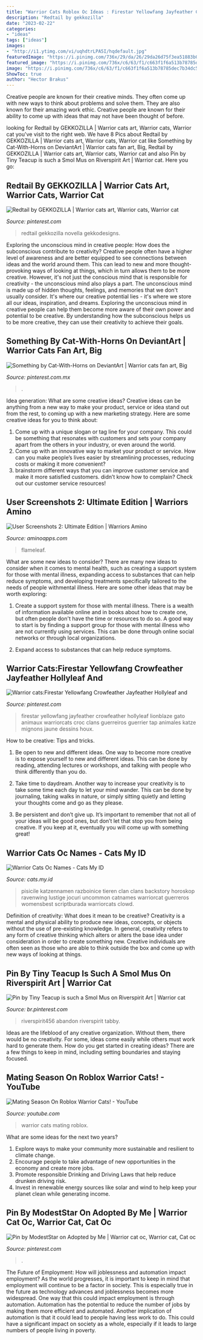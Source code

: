 ```yaml
---
title: "Warrior Cats Roblox Oc Ideas : Firestar Yellowfang Jayfeather Crowfeather Hollyleaf Lionblaze Gato Animaux Warriorcats Croc Clans Guerreiros Guerrier Tap Animales Katze Mignons Jaune Dessins Houx"
description: "Redtail by gekkozilla"
date: "2023-02-22"
categories:
- "ideas"
tags: ["ideas"]
images:
- "http://i1.ytimg.com/vi/uqhdtrLPA5I/hqdefault.jpg"
featuredImage: "https://i.pinimg.com/736x/29/da/26/29da26d75f3ea51883b02667c7bb83d3.jpg"
featured_image: "https://i.pinimg.com/736x/c6/63/f1/c663f1f6a513b78785dec7b34dc5c13e.jpg"
image: "https://i.pinimg.com/736x/c6/63/f1/c663f1f6a513b78785dec7b34dc5c13e.jpg"
ShowToc: true
author: "Hector Brakus"
---
```



Creative people are known for their creative minds. They often come up with new ways to think about problems and solve them. They are also known for their amazing work ethic. Creative people are known for their ability to come up with ideas that may not have been thought of before.

	

		
looking for Redtail by GEKKOZILLA | Warrior cats art, Warrior cats, Warrior cat you've visit to the right web. We have 8 Pics about Redtail by GEKKOZILLA | Warrior cats art, Warrior cats, Warrior cat like Something by Cat-With-Horns on DeviantArt | Warrior cats fan art, Big, Redtail by GEKKOZILLA | Warrior cats art, Warrior cats, Warrior cat and also Pin by Tiny Teacup is such a Smol Mus on Riverspirit Art | Warrior cat. Here you go:
		
    
## Redtail By GEKKOZILLA | Warrior Cats Art, Warrior Cats, Warrior Cat

<img loading=lazy src="https://i.pinimg.com/736x/e1/0b/fb/e10bfbd975f111bb72bca3dc2b832395.jpg" onerror="this.onerror=null;this.src='https://tse1.mm.bing.net/th?id=OIP.dXmArHkUSumWPK1vSGohiQHaLe&amp;pid=15.1';" alt="Redtail by GEKKOZILLA | Warrior cats art, Warrior cats, Warrior cat">

_Source: pinterest.com_

>redtail gekkozilla novella gekkodesigns. 

	

Exploring the unconscious mind in creative people: How does the subconscious contribute to creativity?
Creative people often have a higher level of awareness and are better equipped to see connections between ideas and the world around them. This can lead to new and more thought-provoking ways of looking at things, which in turn allows them to be more creative. However, it's not just the conscious mind that is responsible for creativity - the unconscious mind also plays a part. The unconscious mind is made up of hidden thoughts, feelings, and memories that we don't usually consider. It's where our creative potential lies - it's where we store all our ideas, inspiration, and dreams. Exploring the unconscious mind in creative people can help them become more aware of their own power and potential to be creative. By understanding how the subconscious helps us to be more creative, they can use their creativity to achieve their goals.

    
## Something By Cat-With-Horns On DeviantArt | Warrior Cats Fan Art, Big

<img loading=lazy src="https://i.pinimg.com/736x/29/da/26/29da26d75f3ea51883b02667c7bb83d3.jpg" onerror="this.onerror=null;this.src='https://tse2.mm.bing.net/th?id=OIP.u1ZziJP_ErBMmg_i7Bq3DgHaFa&amp;pid=15.1';" alt="Something by Cat-With-Horns on DeviantArt | Warrior cats fan art, Big">

_Source: pinterest.com.mx_

>. 

	

Idea generation: What are some creative ideas?
Creative ideas can be anything from a new way to make your product, service or idea stand out from the rest, to coming up with a new marketing strategy. Here are some creative ideas for you to think about: 
1. Come up with a unique slogan or tag line for your company. This could be something that resonates with customers and sets your company apart from the others in your industry, or even around the world. 
2. Come up with an innovative way to market your product or service. How can you make people’s lives easier by streamlining processes, reducing costs or making it more convenient? 
3. brainstorm different ways that you can improve customer service and make it more satisfied customers. didn’t know how to complain? Check out our customer service resources! 

    
## User Screenshots 2: Ultimate Edition | Warriors Amino

<img loading=lazy src="https://pm1.narvii.com/7360/96cc4fc87b5d10a86d065eac22effedcd37f0fa8r1-615-354v2_hq.jpg" onerror="this.onerror=null;this.src='https://tse3.mm.bing.net/th?id=OIP.oP0a2Od828CIbLGBL2OFSQHaEQ&amp;pid=15.1';" alt="User Screenshots 2: Ultimate Edition | Warriors Amino">

_Source: aminoapps.com_

>flameleaf. 

	

What are some new ideas to consider?
There are many new ideas to consider when it comes to mental health, such as creating a support system for those with mental illness, expanding access to substances that can help reduce symptoms, and developing treatments specifically tailored to the needs of people withmental illness. Here are some other ideas that may be worth exploring:
1. Create a support system for those with mental illness. There is a wealth of information available online and in books about how to create one, but often people don't have the time or resources to do so. A good way to start is by finding a support group for those with mental illness who are not currently using services. This can be done through online social networks or through local organizations.

2. Expand access to substances that can help reduce symptoms.

    
## Warrior Cats:Firestar Yellowfang Crowfeather Jayfeather Hollyleaf And

<img loading=lazy src="https://i.pinimg.com/736x/c6/63/f1/c663f1f6a513b78785dec7b34dc5c13e.jpg" onerror="this.onerror=null;this.src='https://tse4.mm.bing.net/th?id=OIP.4sOVd2zZeyZCZwP673lQYgHaLi&amp;pid=15.1';" alt="Warrior cats:Firestar Yellowfang Crowfeather Jayfeather Hollyleaf and">

_Source: pinterest.com_

>firestar yellowfang jayfeather crowfeather hollyleaf lionblaze gato animaux warriorcats croc clans guerreiros guerrier tap animales katze mignons jaune dessins houx. 

	

How to be creative: Tips and tricks.
1. Be open to new and different ideas. One way to become more creative is to expose yourself to new and different ideas. This can be done by reading, attending lectures or workshops, and talking with people who think differently than you do.
2. Take time to daydream. Another way to increase your creativity is to take some time each day to let your mind wander. This can be done by journaling, taking walks in nature, or simply sitting quietly and letting your thoughts come and go as they please.

3. Be persistent and don’t give up. It’s important to remember that not all of your ideas will be good ones, but don’t let that stop you from being creative. If you keep at it, eventually you will come up with something great!

    
## Warrior Cats Oc Names - Cats My ID

<img loading=lazy src="https://i.pinimg.com/originals/9a/a6/cc/9aa6cc498f7714675059de7e7b3e9178.jpg" onerror="this.onerror=null;this.src='https://tse4.mm.bing.net/th?id=OIP.qqRuY-YzRtEL2rQUC2mj_QHaK4&amp;pid=15.1';" alt="Warrior Cats Oc Names - Cats My ID">

_Source: cats.my.id_

>pisicile katzennamen razboinice tieren clan clans backstory horoskop ravenwing lustige jocuri uncommon catnames warriorcat guerreros womensbest scriptburada warriorcats clowd. 

	

Definition of creativity: What does it mean to be creative?
Creativity is a mental and physical ability to produce new ideas, concepts, or objects without the use of pre-existing knowledge. In general, creativity refers to any form of creative thinking which alters or alters the base idea under consideration in order to create something new. Creative individuals are often seen as those who are able to think outside the box and come up with new ways of looking at things.

    
## Pin By Tiny Teacup Is Such A Smol Mus On Riverspirit Art | Warrior Cat

<img loading=lazy src="https://i.pinimg.com/originals/c4/84/0a/c4840aad49e00e73c29631929883e1fb.jpg" onerror="this.onerror=null;this.src='https://tse4.mm.bing.net/th?id=OIP.NxyEvbI9RHrzFUITVJFUjgHaJ7&amp;pid=15.1';" alt="Pin by Tiny Teacup is such a Smol Mus on Riverspirit Art | Warrior cat">

_Source: br.pinterest.com_

>riverspirit456 abandon riverspirit tabby. 

	

Ideas are the lifeblood of any creative organization. Without them, there would be no creativity. For some, ideas come easily while others must work hard to generate them. How do you get started in creating ideas? There are a few things to keep in mind, including setting boundaries and staying focused.

    
## Mating Season On Roblox Warrior Cats! - YouTube

<img loading=lazy src="http://i1.ytimg.com/vi/uqhdtrLPA5I/hqdefault.jpg" onerror="this.onerror=null;this.src='https://tse1.mm.bing.net/th?id=OIP.wSsgKc2AKYyu4n5f-K_r9wHaFj&amp;pid=15.1';" alt="Mating Season On Roblox Warrior Cats! - YouTube">

_Source: youtube.com_

>warrior cats mating roblox. 

	

What are some ideas for the next two years?
1. Explore ways to make your community more sustainable and resilient to climate change.
2. Encourage people to take advantage of new opportunities in the economy and create more jobs.
3. Promote responsible Drinking and Driving Laws that help reduce drunken driving risk.
4. Invest in renewable energy sources like solar and wind to help keep your planet clean while generating income.

    
## Pin By ModestStar On Adopted By Me | Warrior Cat Oc, Warrior Cat, Cat Oc

<img loading=lazy src="https://i.pinimg.com/736x/82/67/7d/82677d8a2a25ace654ab5cc2a6aa4c9c.jpg" onerror="this.onerror=null;this.src='https://tse1.mm.bing.net/th?id=OIP.rdyfnqDByHYBShyiGB3nggHaHa&amp;pid=15.1';" alt="Pin by ModestStar on Adopted by Me | Warrior cat oc, Warrior cat, Cat oc">

_Source: pinterest.com_

>. 

	

The Future of Employment: How will joblessness and automation impact employment?
As the world progresses, it is important to keep in mind that employment will continue to be a factor in society. This is especially true in the future as technology advances and joblessness becomes more widespread. One way that this could impact employment is through automation. Automation has the potential to reduce the number of jobs by making them more efficient and automated. Another implication of automation is that it could lead to people having less work to do. This could have a significant impact on society as a whole, especially if it leads to large numbers of people living in poverty.

